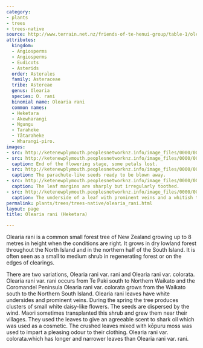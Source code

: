 ```yaml
---
category:
- plants
- trees
- trees-native
source: http://www.terrain.net.nz/friends-of-te-henui-group/table-1/olearia-rani-heketara.html
attributes:
  kingdom:
  - Angiosperms
  - Angiosperms
  - Eudicots
  - Asterids
  order: Asterales
  family: Asteraceae
  tribe: Astereae
  genus: Olearia
  species: O. rani
  binomial name: Olearia rani
  common names:
  - Heketara
  - Akewharangi
  - Ngungu
  - Taraheke
  - Tātaraheke
  - Wharangi-piro.
images:
- src: http://ketenewplymouth.peoplesnetworknz.info/image_files/0000/0006/2619/Olearia_rani_var_colorata.JPG
- src: http://ketenewplymouth.peoplesnetworknz.info/image_files/0000/0006/2599/Olearia_rani_var_colorata-001.JPG
  caption: End of the flowering stage, some petals lost.
- src: http://ketenewplymouth.peoplesnetworknz.info/image_files/0000/0006/2604/Olearia_rani_var_colorata-002.JPG
  caption: The parachute-like seeds ready to be blown away.
- src: http://ketenewplymouth.peoplesnetworknz.info/image_files/0000/0006/2609/Olearia_rani_var_colorata-003.JPG
  caption: The leaf margins are sharply but irregularly toothed.
- src: http://ketenewplymouth.peoplesnetworknz.info/image_files/0000/0006/2614/Olearia_rani_var_colorata-004.JPG
  caption: The underside of a leaf with prominent veins and a whitish tomentum.
permalink: plants/trees/trees-native/olearia_rani.html
layout: page
title: Olearia rani (Heketara)

---
```

Olearia rani is a common small forest tree of New Zealand growing up to 8 metres in height when the conditions are right. It grows in dry lowland forest throughout the North Island and in the northern half of the South Island. It is often seen as a small to medium shrub in regenerating forest or on the edges of clearings.

There are two variations, Olearia rani var. rani and Olearia rani var. colorata.
Olearia rani var. rani occurs from Te Paki south to Northern Waikato and the Coromandel Peninsula
Olearia rani var. colorata grows from the Waikato south to the Northern South Island.
Olearia rani leaves have white undersides and prominent veins. During the spring the tree produces clusters of small white daisy-like flowers. The seeds are dispersed by the wind.
Maori sometimes transplanted this shrub and grew them near their villages. They used the leaves to give an agreeable scent to shark oil which was used as a cosmetic. The crushed leaves mixed with kōpuru moss was used to impart a pleasing odour to their clothing. 
Olearia rani var. colorata.which has longer and narrower leaves than Olearia rani var. rani.
